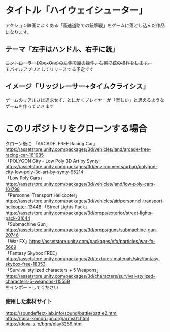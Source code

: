 # タイトル「ハイウェイシューター」
アクション映画によくある「高速道路での銃撃戦」をゲームに落とし込んだ作品になります。
## テーマ「左手はハンドル、右手に銃」
~~コントローラー(XboxOne)の左側で車の操作、右側で銃の操作をします。~~  
モバイルアプリとしてリリースする予定です
## イメージ「リッジレーサー+タイムクライシス」
ゲームのリアルさは追求せず、とにかくプレイヤーが「楽しい」と思えるようなゲームを作っていきます

# このリポジトリをクローンする場合
クローン後に
「ARCADE: FREE Racing Car」https://assetstore.unity.com/packages/3d/vehicles/land/arcade-free-racing-car-161085  
「POLYGON City - Low Poly 3D Art by Synty」　https://assetstore.unity.com/packages/3d/environments/urban/polygon-city-low-poly-3d-art-by-synty-95214  
「Low Poly Cars」https://assetstore.unity.com/packages/3d/vehicles/land/low-poly-cars-101798  
「Personnel Transport Helicopter」https://assetstore.unity.com/packages/3d/vehicles/air/personnel-transport-helicopter-13448
「Street Lights Pack」https://assetstore.unity.com/packages/3d/props/exterior/street-lights-pack-31644  
「Submachine Gun」https://assetstore.unity.com/packages/3d/props/guns/submachine-gun-20746  
「War FX」https://assetstore.unity.com/packages/vfx/particles/war-fx-5669  
「Fantasy Skybox FREE」https://assetstore.unity.com/packages/2d/textures-materials/sky/fantasy-skybox-free-18353  
「Survival stylized characters + 5 Weapons」https://assetstore.unity.com/packages/3d/characters/survival-stylized-characters-5-weapons-115559  
をインポートしてください



### 使用した素材サイト
https://soundeffect-lab.info/sound/battle/battle2.html  
https://taira-komori.jpn.org/arms01.html  
https://dova-s.jp/bgm/play3259.html  

